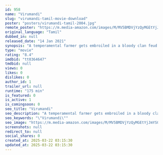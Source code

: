 ```yaml
---
id: 958
name: "Virumandi"
slug: "virumandi-tamil-movie-download"
poster: "posters/virumandi-tamil-2004.jpg"
remote_poster: "https://m.media-amazon.com/images/M/MV5BMDVjYzQyMGEtYjJmYS00NTU1LWJjYjYtMTkxNTkwOGZjZjllXkEyXkFqcGc@._V1_SX300.jpg"
original_language: "Tamil"
dubbed_in: null
released_date: "14 Jan 2021"
synopsis: "A temperamental farmer gets embroiled in a bloody clan feud in a southern Tamil Nadu village."
type: "movie"
rating: "8.4"
imdbid: "tt0364647"
tmdbid: null
views: 0
likes: 0
dislikes: 0
author_id: 1
trailer_url: null
runtime: "175 min"
is_featured: 0
is_active: 1
is_comingsoon: 0
seo_title: "Virumandi"
seo_description: "A temperamental farmer gets embroiled in a bloody clan feud in a southern Tamil Nadu village."
seo_keywords: "\"Virumandi\""
seo_image: "https://m.media-amazon.com/images/M/MV5BMDVjYzQyMGEtYjJmYS00NTU1LWJjYjYtMTkxNTkwOGZjZjllXkEyXkFqcGc@._V1_SX300.jpg"
screenshots: null
redirect_to: null
social_shares: 0
created_at: 2025-03-22 03:15:30
updated_at: 2025-03-22 03:15:30
---
```


